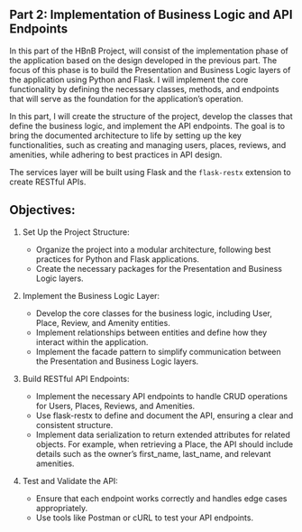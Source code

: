 ## Part 2: Implementation of Business Logic and API Endpoints
In this part of the HBnB Project, will consist of the implementation phase of the application based on the design developed in the previous part. The focus of this phase is to build the Presentation and Business Logic layers of the application using Python and Flask. I will implement the core functionality by defining the necessary classes, methods, and endpoints that will serve as the foundation for the application’s operation.

In this part, I will create the structure of the project, develop the classes that define the business logic, and implement the API endpoints. The goal is to bring the documented architecture to life by setting up the key functionalities, such as creating and managing users, places, reviews, and amenities, while adhering to best practices in API design.

The services layer will be built using Flask and the `flask-restx` extension to create RESTful APIs.

## Objectives:
1. Set Up the Project Structure:
    * Organize the project into a modular architecture, following best practices for Python and Flask applications.
    * Create the necessary packages for the Presentation and Business Logic layers.

2. Implement the Business Logic Layer:
    * Develop the core classes for the business logic, including User, Place, Review, and Amenity entities.
    * Implement relationships between entities and define how they interact within the application.
    * Implement the facade pattern to simplify communication between the Presentation and Business Logic layers.

3. Build RESTful API Endpoints:
    * Implement the necessary API endpoints to handle CRUD operations for Users, Places, Reviews, and Amenities.
    * Use flask-restx to define and document the API, ensuring a clear and consistent structure.
    * Implement data serialization to return extended attributes for related objects. For example, when retrieving a Place, the API should include details such as the owner’s first_name, last_name, and relevant amenities.

4. Test and Validate the API:
    * Ensure that each endpoint works correctly and handles edge cases appropriately.
    * Use tools like Postman or cURL to test your API endpoints.
